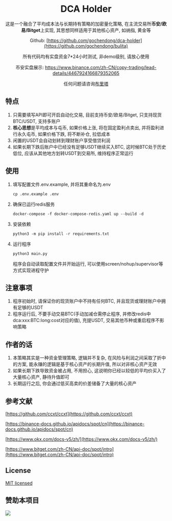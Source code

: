 <div align="center">
<h1> DCA Holder </h1>

这是一个融合了平均成本法与长期持有策略的加密量化策略, 在主流交易所**币安/欧易/Bitget**上实现, 其思想同样适用于其他核心资产, 如纳指, 黄金等

Github: [https://github.com/gochendong/dca-holder](https://github.com/gochendong/bulita)

所有代码均有实盘资金7*24小时测试, 非demo级别, 请放心使用

币安实盘展示: https://www.binance.com/zh-CN/copy-trading/lead-details/4467924166879352065

任何问题请咨询[布里塔](https://chat.bulita.net)

</div>

## 特点

1. 只需要填写API即可开启自动化交易, 目前支持币安/欧易/Bitget, 只支持现货BTC/USDT, 支持多账户
2. **核心思想**是平均成本与屯币, 如果价格上涨, 将在固定盈利点卖出, 并将盈利进行永久屯币, 如果价格下跌, 将不断补仓, 拉低成本
3. 闲置的USDT会自动划转到理财账户享受借贷利润
4. 如果长期下跌后账户中已经没有足够USDT继续买入BTC, 这时候BTC处于历史低位, 应该从其他地方划转USDT到交易所, 维持程序正常运行

## 使用

1. 填写配置文件.env.example, 并将其重命名为.env
   ```
   cp .env.example .env
   ```
2. 确保已运行redis服务
   ```
   docker-compose -f docker-compose-redis.yaml up --build -d
   ```
3. 安装依赖 
    ```
    python3 -m pip install -r requirements.txt 
    ```
4. 运行程序
    ```
    python3 main.py
    ```
   程序会自动读取配置文件并开始运行, 可以使用screen/nohup/supervisor等方式实现进程守护

## 注意事项
1. 程序初始时, 请保证你的现货账户中不持有任何BTC, 并且现货或理财账户中拥有足够的USDT
2. 程序运行后, 不要手动交易BTC(手动加减仓需停止程序, 并修改redis中dca:xxx:BTC:long:cost对应的值), 充提USDT, 交易其他币种或重启程序不影响策略

## 作者的话
1. 本策略其实是一种资金管理策略, 逻辑并不复杂, 在风险与利润之间采取了折中的方案, 能永赚的逻辑是基于核心资产的长期升值, 所以对非核心资产无效
2. 如果长期下跌导致资金被占用, 不用担心, 这说明你已经以较低的平均价买入了大量核心资产, 静待升值即可
3. 长期运行之后, 你会通过低买高卖的价差储备了大量的核心资产

## 参考文献

[https://github.com/ccxt/ccxt](https://github.com/ccxt/ccxt)

[https://binance-docs.github.io/apidocs/spot/cn](https://binance-docs.github.io/apidocs/spot/cn)

[https://www.okx.com/docs-v5/zh/](https://www.okx.com/docs-v5/zh/)

[https://www.bitget.com/zh-CN/api-doc/spot/intro](https://www.bitget.com/zh-CN/api-doc/spot/intro)

## License

[MIT licensed](./LICENSE)

## 赞助本项目

![](https://docs.bulita.net/media/202412/usdt_1733018911.png)